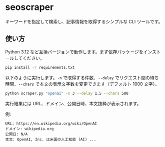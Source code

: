 # seoscraper

キーワードを指定して検索し、記事情報を取得するシンプルな CLI ツールです。

## 使い方

Python 3.12 など互換バージョンで動作します。まず依存パッケージをインストールしてください。

```bash
pip install -r requirements.txt
```

以下のように実行します。`-n` で取得する件数、`--delay` でリクエスト間の待ち時間、`--chars` で本文の表示文字数を変更できます（デフォルト 1000 文字）。

```bash
python scraper.py "openai" -n 3 --delay 1.5 --chars 500
```

実行結果には URL、ドメイン、公開日時、本文抜粋が表示されます。

例:

```text
URL: https://en.wikipedia.org/wiki/OpenAI
ドメイン: wikipedia.org
公開日: N/A
本文: OpenAI, Inc. は米国の人工知能 (AI) ...
```
